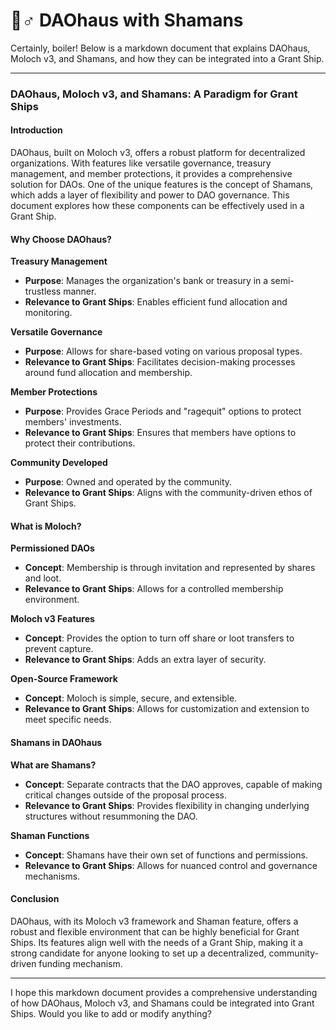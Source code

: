 # 🧙♂ DAOhaus with Shamans

Certainly, boiler! Below is a markdown document that explains DAOhaus, Moloch v3, and Shamans, and how they can be integrated into a Grant Ship.

***

### DAOhaus, Moloch v3, and Shamans: A Paradigm for Grant Ships

#### Introduction

DAOhaus, built on Moloch v3, offers a robust platform for decentralized organizations. With features like versatile governance, treasury management, and member protections, it provides a comprehensive solution for DAOs. One of the unique features is the concept of Shamans, which adds a layer of flexibility and power to DAO governance. This document explores how these components can be effectively used in a Grant Ship.

#### Why Choose DAOhaus?

**Treasury Management**

* **Purpose**: Manages the organization's bank or treasury in a semi-trustless manner.
* **Relevance to Grant Ships**: Enables efficient fund allocation and monitoring.

**Versatile Governance**

* **Purpose**: Allows for share-based voting on various proposal types.
* **Relevance to Grant Ships**: Facilitates decision-making processes around fund allocation and membership.

**Member Protections**

* **Purpose**: Provides Grace Periods and "ragequit" options to protect members' investments.
* **Relevance to Grant Ships**: Ensures that members have options to protect their contributions.

**Community Developed**

* **Purpose**: Owned and operated by the community.
* **Relevance to Grant Ships**: Aligns with the community-driven ethos of Grant Ships.

#### What is Moloch?

**Permissioned DAOs**

* **Concept**: Membership is through invitation and represented by shares and loot.
* **Relevance to Grant Ships**: Allows for a controlled membership environment.

**Moloch v3 Features**

* **Concept**: Provides the option to turn off share or loot transfers to prevent capture.
* **Relevance to Grant Ships**: Adds an extra layer of security.

**Open-Source Framework**

* **Concept**: Moloch is simple, secure, and extensible.
* **Relevance to Grant Ships**: Allows for customization and extension to meet specific needs.

#### Shamans in DAOhaus

**What are Shamans?**

* **Concept**: Separate contracts that the DAO approves, capable of making critical changes outside of the proposal process.
* **Relevance to Grant Ships**: Provides flexibility in changing underlying structures without resummoning the DAO.

**Shaman Functions**

* **Concept**: Shamans have their own set of functions and permissions.
* **Relevance to Grant Ships**: Allows for nuanced control and governance mechanisms.

#### Conclusion

DAOhaus, with its Moloch v3 framework and Shaman feature, offers a robust and flexible environment that can be highly beneficial for Grant Ships. Its features align well with the needs of a Grant Ship, making it a strong candidate for anyone looking to set up a decentralized, community-driven funding mechanism.

***

I hope this markdown document provides a comprehensive understanding of how DAOhaus, Moloch v3, and Shamans could be integrated into Grant Ships. Would you like to add or modify anything?
